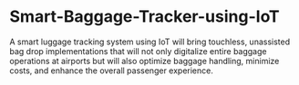 # Smart-Baggage-Tracker-using-IoT
A smart luggage tracking system using IoT will bring touchless, unassisted bag drop implementations that will not only digitalize entire baggage operations at airports but will also optimize baggage handling, minimize costs, and enhance the overall passenger experience.
